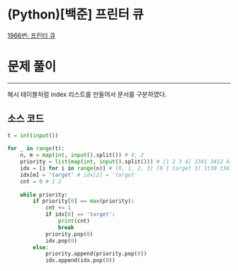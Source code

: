 # (Python)[백준] 프린터 큐

[1966번: 프린터 큐](https://www.acmicpc.net/problem/1966)

# 문제 풀이

---

해시 테이블처럼 index 리스트를 만들어서 문서를 구분하였다.

## 소스 코드

```python
t = int(input())
 
for _ in range(t):
    n, m = map(int, input().split()) # 4, 2 
    priority = list(map(int, input().split())) # [1 2 3 4] 2341 3412 4123 123 231 312 
    idx = [i for i in range(n)] # [0, 1, 2, 3] [0 1 target 3] 1t30 t301 301t 01t 1t0 t01 
    idx[m] = 'target' # idx[2] = 'target'
    cnt = 0 # 1 2
 
    while priority:
        if priority[0] == max(priority):    
            cnt += 1
            if idx[0] == 'target':
                print(cnt)
                break
            priority.pop(0)
            idx.pop(0)
        else:
            priority.append(priority.pop(0))
            idx.append(idx.pop(0))
```